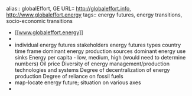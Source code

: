 alias:: globalEffort, GE
URL:: http://globaleffort.info, http://www.globaleffort.energy
tags:: energy futures, energy transitions, socio-economic transitions

- [[www.globaleffort.energy]]
-
- individual energy futures stakeholders
  energy futures types
  country
  time frame
  dominant energy production sources
  dominant energy use sinks
  Energy per capita - low, medium, high (would need to determine numbers)
  Oil price
  Diversity of energy management/production technologies and systems
  Degree of decentralization of energy production
  Degree of reliance on fossil fuels
- map-locate energy future; situation on various axes
-
